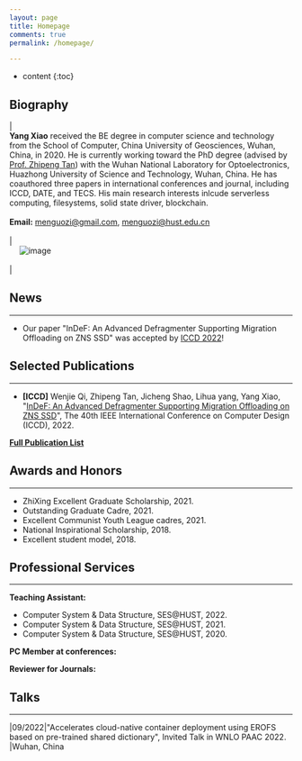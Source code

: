 ```yaml
---
layout: page
title: Homepage
comments: true
permalink: /homepage/

---
```


* content
{:toc}

 
## Biography
 
| <br> **Yang Xiao** received the BE degree in computer science and technology from the School of Computer, China University of Geosciences, Wuhan, China, in 2020. He is currently working toward the PhD degree (advised by [Prof. Zhipeng Tan](http://faculty.hust.edu.cn/tanzhipeng/zh_CN/index.htm)) with the Wuhan National Laboratory for Optoelectronics, Huazhong University of Science and Technology, Wuhan, China. He has coauthored three papers in international conferences and journal, including ICCD, DATE, and TECS. His main research interests inlcude serverless computing, filesystems, solid state driver, blockchain. <br> <br> **Email:** <menguozi@gmail.com>, <menguozi@hust.edu.cn>   <br> <br> | <br> &emsp; ![image](https://menguozi.github.io/images/menguozi-himo.jpg) <br> <br> |

## News

---

* Our paper "InDeF: An Advanced Defragmenter Supporting Migration Offloading on ZNS SSD" was accepted by [ICCD 2022](https://www.iccd-conf.com/Home.html)!


## Selected Publications  

---
* **[ICCD]** Wenjie Qi, Zhipeng Tan, Jicheng Shao, Lihua yang, Yang Xiao, "[InDeF: An Advanced Defragmenter Supporting Migration Offloading on ZNS SSD](https://www.iccd-conf.com/Home.html)", The 40th IEEE International Conference on Computer Design (ICCD), 2022. 

[**Full Publication List**](http://menguozi.github.io/publication/)


## Awards and Honors

---
*  ZhiXing Excellent Graduate Scholarship, 2021.
*  Outstanding Graduate Cadre, 2021.
*  Excellent Communist Youth League cadres, 2021.
*  National Inspirational Scholarship, 2018.
*  Excellent student model, 2018.

## Professional Services

---
**Teaching Assistant:**
*  Computer System & Data Structure, SES@HUST, 2022.
*  Computer System & Data Structure, SES@HUST, 2021.
*  Computer System & Data Structure, SES@HUST, 2020.


**PC Member at conferences:**


**Reviewer for Journals:**

## Talks

---

|09/2022|"Accelerates cloud-native container deployment using EROFS based on pre-trained shared dictionary", Invited Talk in WNLO PAAC 2022. |Wuhan, China
